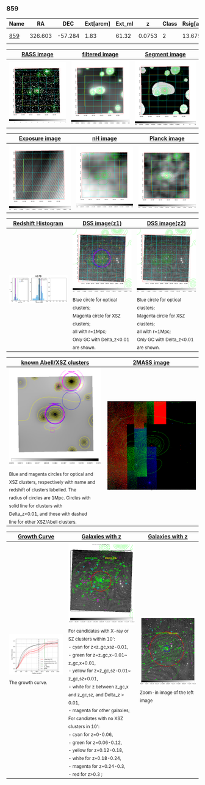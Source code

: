 <div STYLE="page-break-after: always;"></div>

### 859

|Name          |RA          |DEC      | Ext[arcm] | Ext_ml | z    | Class| Rsig[arcmin] | CRsig[c/s] | CR500[c/s] | R500[Mpc] |L500[erg/s]|F500[erg/s/cm^2]| M500[Msun]|Tx[keV]|beta|GC(XSZ,Delta_z<0.01)| GC(OPT,Delta_z<0.01)|GC|alias|
|--------------|------------|------------|---|---|-----------|--------|------|------|----|----|----|----|----|----|----|----|----|----|---|
|[859](script/859.md)     | 326.603       | -57.284       | 1.83    | 61.32   | 0.0753 | 2   | 13.675 |0.451 |0.436 |0.941 |1.149e+44 |8.264e-12 |2.542e+14 |3.898 |0.512 |Tar, |Wen, |Tar, A, |k178|

|[RASS image](../image/859/859_img.pdf)|[filtered image](../image/859/859_fil.pdf)|[Segment image](../image/859/859_seg.pdf)|
|-------------------|--------------------|-------------------|
| <img src="../image/859/859_img.png" width="300">  | <img src="../image/859/859_fil.png" width="300">   | <img src="../image/859/859_seg.png" width="300">  |

|[Exposure image](../image/859/859_mex.pdf)| [nH image](../image/859/859_nh.pdf)| [Planck image](../image/859/859_p.pdf)|
|-------------------|--------------------|-------------------|
|<img src="../image/859/859_mex.png" width="300">   | <img src="../image/859/859_nh.png" width="300">    | <img src="../image/859/859_p.png" width="300"> |

|[Redshift Histogram](../image/859/859_zg.pdf) | [DSS image(z1)](../image/859/859_dss_z1.pdf)      |  [DSS image(z2)](../image/859/859_dss_z2.pdf)    |
|-------------------|--------------------|-------------------|
|<img src="../image/859/859_zg.png" width="300"> |<img src="../image/859/859_dss_z1.png" width="300"> <sub><br>Blue circle for optical clusters; <br>Magenta circle for XSZ clusters; <br>all with r=1Mpc; <br>Only GC with Delta_z<0.01 are shown. </sub>| <img src="../image/859/859_dss_z2.png" width="300"><sub><br>Blue circle for optical clusters; <br>Magenta circle for XSZ clusters; <br>all with r=1Mpc; <br>Only GC with Delta_z<0.01 are shown. </sub> |

|[known Abell/XSZ clusters](../image/859/859_m.pdf) | [2MASS image](../image/859/859_2mass.pdf)      |
|-------------------|-------------------|
|<img src=../image/859/859_m.png width="300"> <sub><br>Blue and magenta circles for optical and <br>XSZ clusters, respectively with name and <br>redshift of clusters labelled. The <br>radius of circles are 1Mpc. Circles with <br>solid line for clusters with <br>Delta_z<0.01, and those with dashed <br>line for other XSZ/Abell clusters.        </sub>|<img src="../image/859/859_2mass.png" width="300">  |

|[Growth Curve](../image/859/859_gca_all.png) |[Galaxies with z](../image/859/859_opt_ned.pdf) |[Galaxies with z](../image/859/859_opt_ned_zoom.pdf) |
|-------------------|-------------------|-------------------|
| <img src="../image/859/859_gca_all.png" width="300"> <sub><br>The growth curve.</sub>| <img src=../image/859/859_opt_ned.png width="300"> <br><sub> For candidates with X-ray or SZ clusters within 10': <br> - cyan for z<z_gc,xsz-0.01, <br> - green for z=z_gc,x-0.01~ z_gc,x+0.01, <br> - yellow for z=z_gc,sz-0.01~ z_gc,sz+0.01, <br> - white for z between z_gc,x and z_gc,sz, and Delta_z > 0.01, <br> - magenta for other galaxies; <br>For candiates with no XSZ clusters in 10': <br> - cyan for z=0-0.06, <br> - green for z=0.06-0.12, <br> - yellow for z=0.12-0.18, <br> - white for z=0.18-0.24, <br> - magenta for z=0.24-0.3, <br> - red for z>0.3 ;  </sub>|<img src=../image/859/859_opt_ned_zoom.png width="300">  <br><sub> Zoom-in image of the left image</sub>|




